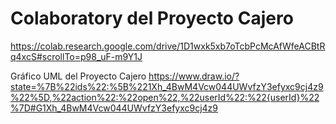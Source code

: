 # Colaboratory del Proyecto Cajero
https://colab.research.google.com/drive/1D1wxk5xb7oTcbPcMcAfWfeACBtRq4xcS#scrollTo=p98_uF-m9Y1J

Gráfico UML del Proyecto Cajero
https://www.draw.io/?state=%7B%22ids%22:%5B%221Xh_4BwM4Vcw044UWvfzY3efyxc9cj4z9%22%5D,%22action%22:%22open%22,%22userId%22:%22{userId}%22%7D#G1Xh_4BwM4Vcw044UWvfzY3efyxc9cj4z9
